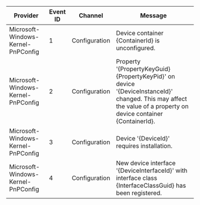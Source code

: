 Provider                            |  Event ID  |  Channel        |  Message
------------------------------------|------------|-----------------|-------------------------------------------------------------------------------------------------------------------------------------------------------------------
Microsoft-Windows-Kernel-PnPConfig  |  1         |  Configuration  |  Device container {ContainerId} is unconfigured.
Microsoft-Windows-Kernel-PnPConfig  |  2         |  Configuration  |  Property '{PropertyKeyGuid} {PropertyKeyPid}' on device '{DeviceInstanceId}' changed.  This may affect the value of a property on device container {ContainerId}.
Microsoft-Windows-Kernel-PnPConfig  |  3         |  Configuration  |  Device '{DeviceId}' requires installation.
Microsoft-Windows-Kernel-PnPConfig  |  4         |  Configuration  |  New device interface '{DeviceInterfaceId}' with interface class {InterfaceClassGuid} has been registered.